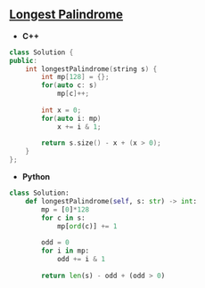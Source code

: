 ## [Longest Palindrome](https://leetcode.com/problems/longest-palindrome/)

* **C++**
```cpp
class Solution {
public:
    int longestPalindrome(string s) {
        int mp[128] = {};
        for(auto c: s)
            mp[c]++;
        
        int x = 0;
        for(auto i: mp)
            x += i & 1;
        
        return s.size() - x + (x > 0);
    }
};
```

* **Python**
```py
class Solution:
    def longestPalindrome(self, s: str) -> int:
        mp = [0]*128
        for c in s:
            mp[ord(c)] += 1
        
        odd = 0
        for i in mp:
            odd += i & 1
        
        return len(s) - odd + (odd > 0)
```
